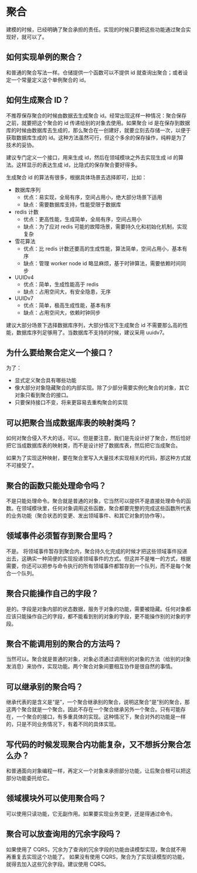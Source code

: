 # 聚合

建模的时候，已经明确了聚合承担的责任。实现的时候只要把这些功能通过聚合实现好，就可以了。

## 如何实现单例的聚合？

和普通的聚合写法一样。仓储提供一个函数可以不提供 id 就查询出聚合；或者设定一个常量定义这个单例聚合的 id。

## 如何生成聚合 ID？

不推荐保存聚合的时候由数据去生成聚合 id。经常出现这样一种情况：聚合保存之前，就要把这个聚合的 id 传递给别的对象去使用。如果聚合 id 是在保存到数据库的时候由数据库去生成的，那么聚合在一创建好，就要立刻去存储一次，以便于获取数据库生成的 id。这种方法虽然可行，但这个多余的保存操作，纯粹是为了技术的妥协。

建议专门定义一个接口，用来生成 id，然后在领域模块之外去实现生成 id 的算法。这样显示的表达生成 id，比隐式的保存聚合要好得多。

生成聚合 id 的算法有很多，根据具体场景去选择即可，比如：

- 数据库序列
  - 优点：易实现，全局有序，空间占用小，绝大部分场景下适用
  - 缺点：需要数据库支持，性能受限于数据库
- redis 计数
  - 优点：更高性能，生成简单，全局有序，空间占用小
  - 缺点：为了应对 redis 可能的故障场景，需要持久化和初始化机制，实现复杂
- 雪花算法
  - 优点：比 redis 计数还要高的生成性能，算法简单，空间占用小，基本有序
  - 缺点：管理 worker node id 略显麻烦，基于时钟算法，需要依赖时间同步
- UUIDv4
  - 优点：简单，生成性能高于 redis
  - 缺点：占用空间大，有安全隐患，无序
- UUIDv7
  - 优点：简单，极高生成性能，基本有序
  - 缺点：占用空间大，依赖时钟同步

建议大部分场景下选择数据库序列，大部分情况下生成聚合 id 不需要那么高的性能，数据库序列足够用了。当数据库不支持的时候，建议采用 uuidv7。

## 为什么要给聚合定义一个接口？

为了：

- 显式定义聚合具有哪些功能
- 像大部分对象隐藏聚合的内部实现。除了少部分需要实例化聚合的对象，其它对象只看到聚合的接口。
- 只要保持接口不变，将来更容易去重构聚合的实现

## 可以把聚合当成数据库表的映射类吗？

如何对聚合侵入不大的话，可以。但是要注意，我们是先设计好了聚合，然后恰好把它当成数据库表的映射类，而不是设计好了数据库表，然后把它当成聚合。

如果为了实现这种映射，要在聚合里写入大量技术实现相关的代码，那这种方式就不可接受了。

## 聚合的函数只能处理命令吗？

不是只能处理命令。聚合就是普通的对象，它当然可以提供不是直接处理命令的函数。在领域模块里，任何对象调用这些函数，聚合都要完整的完成这些函数所代表的业务功能（聚合状态的变更、发出领域事件、和其它对象的协作等）。

## 领域事件必须暂存到聚合里吗？

不是。
将领域事件暂存到聚合内，聚合持久化完成的时候才把这些领域事件投递出去，这确实一种简便的实现投递领域事件的方式。但这并不是唯一的方式，根据需要，你还可以把参与命令执行的所有领域事件都暂存到一个队列，而不是每个聚合一个队列。

## 聚合只能操作自己的字段？

是的。字段是对象内部的状态数据，服务于对象的功能，需要被隐藏。任何对象都应该只能操作自己的字段，都不能看到别的对象的字段，更不能操作别的对象的字段。

## 聚合不能调用别的聚合的方法吗？

当然可以。聚合就是普通的对象，对象必须通过调用别的对象的方法（给别的对象发消息）来协作，实现功能。两个聚合对象间要相互协作是很自然的事情。

## 可以继承别的聚合吗？

继承代表的是含义是“是”，一个聚合继承别的聚合，说明这聚合“是”别的聚合，那这两个聚合就是一个聚合。因此不存在一个聚合继承另外一个聚合。只有可能存在，一个聚合的接口，有多重具体的实现。这种情况下，聚合对外的功能是一样的，只是不同业务情况下，有着不同的具体实现。

## 写代码的时候发现聚合内功能复杂，又不想拆分聚合怎么办？

和普通面向对象编程一样，再定义一个对象来承担部分功能，让后聚合根可以把这部分功能委托给它。

## 领域模块外可以使用聚合吗？

可以使用只读功能，它无副作用。如果要实现业务变更，还是得通过命令。

## 聚合可以放查询用的冗余字段吗？

如果使用了 CQRS，冗余为了查询的冗余字段的功能由读模型实现，聚合就不用再重复去实现这个功能了。
如果没有使用 CQRS，聚合为了实现读模型的功能，就得去加入这些冗余字段。建议使用 CQRS。
